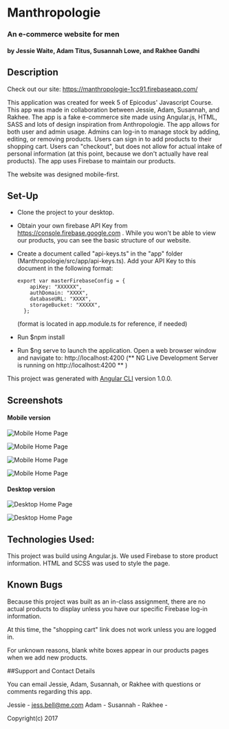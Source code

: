 # Manthropologie

### An e-commerce website for men

#### by Jessie Waite, Adam Titus, Susannah Lowe, and Rakhee Gandhi

## Description

Check out our site:
https://manthropologie-1cc91.firebaseapp.com/

This application was created for week 5 of Epicodus' Javascript Course. This app was made in collaboration between Jessie, Adam, Susannah, and Rakhee. The app is a fake e-commerce site made using Angular.js, HTML, SASS and lots of design inspiration from Anthropologie. The app allows for both user and admin usage. Admins can log-in to manage stock by adding, editing, or removing products. Users can sign in to add products to their shopping cart. Users can "checkout", but does not allow for actual intake of personal information (at this point, because we don't actually have real products). The app uses Firebase to maintain our products.

The website was designed mobile-first.

## Set-Up

- Clone the project to your desktop.
- Obtain your own firebase API Key from https://console.firebase.google.com . While you won't be able to view our products, you can see the basic structure of our website.
- Create a document called "api-keys.ts" in the "app" folder (Manthropologie/src/app/api-keys.ts). Add your API Key to this document in the following format:

      export var masterFirebaseConfig = {
          apiKey: "XXXXXX",
          authDomain: "XXXX",
          databaseURL: "XXXX",
          storageBucket: "XXXXX",
        };
  (format is located in app.module.ts for reference, if needed)
- Run $npm install
- Run $ng serve to launch the application. Open a web browser window and navigate to: http://localhost:4200 (** NG Live Development Server is running on http://localhost:4200 ** )


This project was generated with [Angular CLI](https://github.com/angular/angular-cli) version 1.0.0.

## Screenshots

#### Mobile version

![Mobile Home Page](src/assets/mobilehomepage.png)

![Mobile Home Page](src/assets/mobilemenu.png)

![Mobile Home Page](src/assets/mobileproductdisplaypage.png)

![Mobile Home Page](src/assets/mobileloginmenu.png)

#### Desktop version

![Desktop Home Page](src/assets/desktophomepage.png)

![Desktop Home Page](src/assets/desktopproductspage.png)


## Technologies Used:

This project was build using Angular.js. We used Firebase to store product information. HTML and SCSS was used to style the page.

## Known Bugs

Because this project was built as an in-class assignment, there are no actual products to display unless you have our specific Firebase log-in information.

At this time, the  "shopping cart" link does not work unless you are logged in.

For unknown reasons, blank white boxes appear in our products pages when we add new products.

##Support and Contact Details

You can email Jessie, Adam, Susannah, or Rakhee with questions or comments regarding this app.

Jessie - jess.bell@me.com
Adam -
Susannah -
Rakhee -


Copyright(c) 2017
